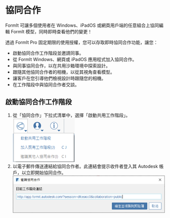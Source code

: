 # 協同合作

FormIt 可讓多個使用者在 Windows、iPadOS 或網頁用戶端的任意組合上協同編輯 FormIt 模型，同時即時查看他們的變更！

透過 FormIt Pro 固定期限的使用授權，您可以存取即時協同合作功能，讓您：

* 啟動協同合作工作階段並邀請同事。
* 從 FormIt Windows、網頁或 iPadOS 應用程式加入協同合作。
* 與同事協同合作，以在共用沙箱環境中探索設計。
* 跟隨其他協同合作者的相機，以從其視角查看模型。
* 讓客戶在您引導他們檢視設計時跟隨您的相機。
* 在工作階段中與協同合作者交談。

## 啟動協同合作工作階段

1. 從「協同合作」下拉式清單中，選擇「啟動共用工作階段」。![](../.gitbook/assets/6c166d38-6851-4d62-b2dc-8f83efd958f8.png)
2. 以電子郵件傳送連結給協同合作者。此連結會提示收件者登入其 Autodesk 帳戶，以立即開始協同合作。![](../.gitbook/assets/collaborate.png)



